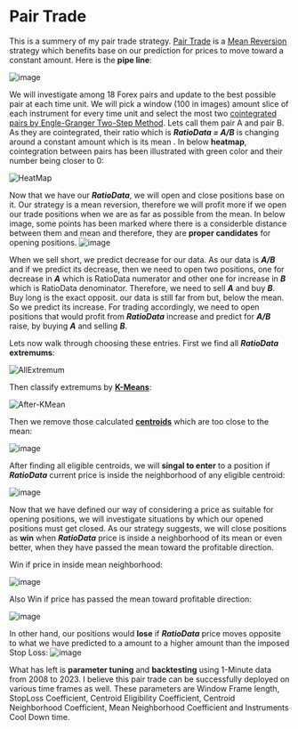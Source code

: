 # Pair Trade
This is a summery of my pair trade strategy. [Pair Trade](https://en.wikipedia.org/wiki/Pairs_trade) is a [Mean Reversion](https://en.wikipedia.org/wiki/Mean_reversion_(finance)) strategy which benefits base on our prediction for prices to move toward a constant amount. Here is the **pipe line**:

![image](https://user-images.githubusercontent.com/76734519/228919768-c2632144-2da3-4652-aa5a-8f128d4dfd66.png)



We will investigate among 18 Forex pairs and update to the best possible pair at each time unit. We will pick a window (100 in images) amount slice of each instrument for every time unit and select the most two [cointegrated pairs by Engle-Granger Two-Step Method](https://corporatefinanceinstitute.com/resources/data-science/cointegration/). Lets call them pair A and pair B.  As they are cointegrated, their ratio which is ***RatioData = A/B*** is changing around a constant amount which is its mean . In below **heatmap**, cointegration between pairs has been illustrated with green color and their number being closer to 0:

![HeatMap](https://user-images.githubusercontent.com/76734519/228843179-c1a01357-619f-44c0-bb11-21d2985603b2.png)



Now that we have our ***RatioData***, we will open and close positions base on it. Our strategy is a mean reversion, therefore we will profit more if we open our trade positions when we are as far as possible from the mean. In below image, some points has been marked where there is a considerble distance between them and mean and therefore, they are **proper candidates** for opening positions. 
![image](https://user-images.githubusercontent.com/76734519/228869310-ccf78d12-f8c3-4a17-afbb-b07013d16666.png)



When we sell short, we predict decrease for our data. As our data is ***A/B*** and if we predict its decrease, then we need to open two positions,  one for decrease in ***A*** which is RatioData numerator and other one for increase in ***B*** which is RatioData denominator. Therefore, we need to sell ***A*** and buy ***B***. Buy long is the exact opposit. our data is still far from but, below the mean. So we predict its increase. For trading accordingly, we need to open positions that would profit from ***RatioData*** increase and predict for ***A/B*** raise, by buying ***A*** and selling ***B***.



Lets now walk through choosing these entries. First we find all ***RatioData*** **extremums**:

![AllExtremum](https://user-images.githubusercontent.com/76734519/228848696-7b62408c-10fe-4723-a3d2-575c736100f7.png)



Then classify extremums by **[K-Means](https://en.wikipedia.org/wiki/K-means_clustering)**:

![After-KMean](https://user-images.githubusercontent.com/76734519/228848755-168d3d82-d71d-486d-8565-dab1225aaecf.png)



Then we remove those calculated **[centroids](https://en.wikipedia.org/wiki/Centroid)** which are too close to the mean:

![image](https://user-images.githubusercontent.com/76734519/228866443-6f9e39b7-310a-48b0-bf0f-e779ada91b18.png)



After finding all eligible centroids, we will **singal to enter** to a position if ***RatioData*** current price is inside the neighborhood of any eligible centroid:

![image](https://user-images.githubusercontent.com/76734519/228946062-b3d772c6-9051-480a-8f79-cea94f5da2bf.png)



Now that we have defined our way of considering a price as suitable for opening positions, we will investigate situations by which our opened positions must get closed. As our strategy suggests, we will close positions as **win** when ***RatioData*** price is inside a neighborhood of its mean or even better, when they have passed the mean toward the profitable direction.
 
Win if price in inside mean neighborhood:

![image](https://user-images.githubusercontent.com/76734519/228862415-76451384-76c7-4353-b597-3cf2f678f724.png)


Also Win if price has passed the mean toward profitable direction:

![image](https://user-images.githubusercontent.com/76734519/228919165-ce7eaa3b-6c8d-4ed0-b5a8-ab92c73ed4d4.png)


In other hand, our positions would **lose** if ***RatioData*** price moves opposite to what we have predicted to a amount to a  higher amount than the imposed Stop Loss:
![image](https://user-images.githubusercontent.com/76734519/228864568-cfb5214f-b9e0-4c61-9275-013426ce55da.png)



What has left is **parameter tuning** and **backtesting** using 1-Minute data from 2008 to 2023. I believe this pair trade can be successfully deployed on various time frames as well. These parameters are  Window Frame length, StopLoss Coefficient, Centroid Eligibility Coefficient, Centroid Neighborhood Coefficient, Mean Neighborhood Coefficient and Instruments Cool Down time.
